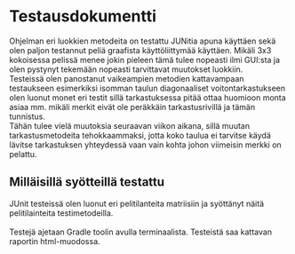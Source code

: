 <h1>Testausdokumentti</h1>
Ohjelman eri luokkien metodeita on testattu JUNitia apuna käyttäen sekä olen paljon testannut peliä graafista käyttöliittymää käyttäen. Mikäli 3x3 kokoisessa pelissä menee jokin pieleen tämä tulee nopeasti ilmi GUI:sta ja olen pystynyt tekemään nopeasti tarvittavat muutokset luokkiin. </br>
Testeissä olen panostanut vaikeampien metodien kattavampaan testaukseen esimerkiksi isomman taulun diagonaaliset voitontarkastukseen olen luonut monet eri testit sillä tarkastuksessa pitää ottaa huomioon monta asiaa mm. mikäli merkit eivät ole peräkkäin tarkastusrivillä ja tämän tunnistus. 
</br>
Tähän tulee vielä muutoksia seuraavan viikon aikana, sillä muutan tarkastusmetodeita tehokkaammaksi, jotta koko taulua ei tarvitse käydä lävitse tarkastuksen yhteydessä vaan vain kohta johon viimeisin merkki on pelattu.

<h2> Milläisillä syötteillä testattu</h2>
JUnit testeissä olen luonut eri pelitilanteita matriisiin ja syöttänyt näitä pelitilainteita testimetodeilla. 
</br>
</br>
Testejä ajetaan Gradle toolin avulla terminaalista. Testeistä saa kattavan raportin html-muodossa. 